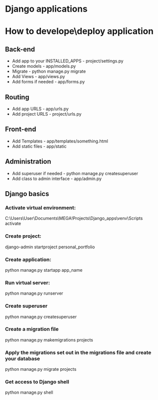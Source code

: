 # Django applications

# How to develope\deploy application
## Back-end
- Add app to your INSTALLED_APPS - project/settings.py
- Create models - app/models.py
- Migrate - python manage.py migrate
- Add Views - app/views.py
- Add forms if needed - app/forms.py
## Routing
- Add app URLS - app/urls.py
- Add project URLS - project/urls.py
## Front-end
- Add Templates - app/templates/something.html
- Add static files - app/static
## Administration
- Add superuser if needed - python manage.py createsuperuser
- Add class to admin interface - app/admin.py

## Django basics

### Activate virtual environment:
C:\Users\User\Documents\MEGA\!Projects\Django_apps\venv\Scripts
activate

### Create project:
django-admin startproject personal_portfolio

### Create application:
python manage.py startapp app_name

### Run virtual server:
python manage.py runserver

### Create superuser
python manage.py createsuperuser

### Create a migration file
python manage.py makemigrations projects
### Apply the migrations set out in the migrations file and create your database
python manage.py migrate projects

### Get access to Django shell
python manage.py shell

